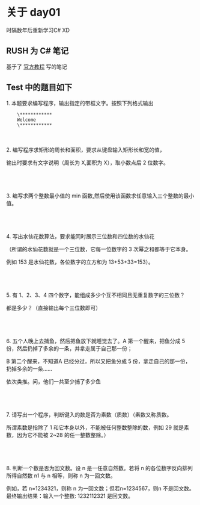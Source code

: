 # 关于 day01
时隔数年后重新学习C# XD <br />
## RUSH 为 C# 笔记
基于了 [官方教程](https://learn.microsoft.com/zh-cn/dotnet/csharp/tour-of-csharp/tutorials/) 写的笔记<br />
## Test 中的题目如下
1\. 本题要求编写程序，输出指定的带框文字。按照下列格式输出

        \************
        Welcome
        \************
<br /><br />
2. 编写程序求矩形的周长和面积，要求从键盘输入矩形长和宽的值，

输出时要求有文字说明（周长为 X,面积为 X），取小数点后 2 位数字。
<br /><br /><br /><br /><br />
3. 编写求两个整数最小值的 min 函数,然后使用该函数求任意输入三个整数的最小值。
<br /><br /><br /><br /><br />
4. 写出水仙花数算法，要求能同时展示三位数和四位数的水仙花

（所谓的水仙花数就是一个三位数，它每一位数字的 3 次幂之和都等于它本身。

例如 153 是水仙花数，各位数字的立方和为 13+53+33=153）。
<br /><br /><br /><br /><br />
5. 有 1、2、3、4 四个数字，能组成多少个互不相同且无重复数字的三位数？

都是多少？（直接输出每个三位数即可）
<br /><br /><br /><br /><br />
6. 五个人晚上去捕鱼，然后把鱼放下就睡觉去了。A 第一个醒来，把鱼分成 5份，然后扔掉了多余的一条，并拿走属于自己那一份；

B 第二个醒来，不知道A 已经分过，所以又把鱼分成 5 份，拿走自己的那一份，扔掉多余的一条……

依次类推。问，他们一共至少捕了多少鱼
<br /><br /><br /><br /><br />
7. 请写出一个程序，判断键入的数是否为素数（质数）（素数又称质数。

所谓素数是指除了 1 和它本身以外，不能被任何整数整除的数，例如 29 就是素数，因为它不能被 2~28 的任一整数整除。）
<br /><br /><br /><br /><br />
8. 判断一个数是否为回文数。设 n 是一任意自然数。若将 n 的各位数字反向排列所得自然数 n1 与 n 相等，则称 n 为一回文数。

例如，若 n=1234321，则称 n 为一回文数；但若n=1234567，则n 不是回文数。最终输出结果：输入一个整数: 1232112321 是回文数。